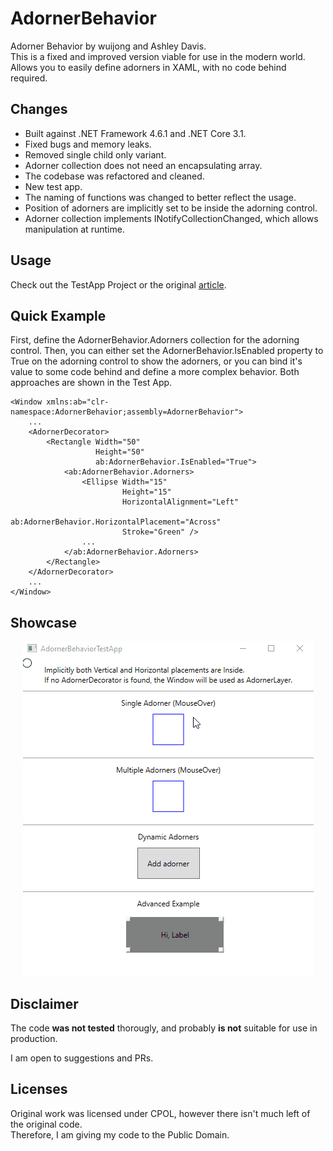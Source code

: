 # AdornerBehavior
Adorner Behavior by wuijong and Ashley Davis.  
This is a fixed and improved version viable for use in the modern world.  
Allows you to easily define adorners in XAML, with no code behind required.

## Changes
* Built against .NET Framework 4.6.1 and .NET Core 3.1.
* Fixed bugs and memory leaks.
* Removed single child only variant.
* Adorner collection does not need an encapsulating array.
* The codebase was refactored and cleaned.
* New test app.
* The naming of functions was changed to better reflect the usage.
* Position of adorners are implicitly set to be inside the adorning control.
* Adorner collection implements INotifyCollectionChanged, which allows manipulation at runtime.

## Usage
Check out the TestApp Project or the original [article](https://www.codeproject.com/Articles/123638/A-Resusable-Attached-Behavior-for-Defining-Adorner).

## Quick Example
First, define the AdornerBehavior.Adorners collection for the adorning control.
Then, you can either set the AdornerBehavior.IsEnabled property to True on the adorning control to show the adorners,
or you can bind it's value to some code behind and define a more complex behavior. Both approaches are shown in the Test App.
```xaml
<Window xmlns:ab="clr-namespace:AdornerBehavior;assembly=AdornerBehavior">
    ...
    <AdornerDecorator>
        <Rectangle Width="50"
                   Height="50"
                   ab:AdornerBehavior.IsEnabled="True">
            <ab:AdornerBehavior.Adorners>
                <Ellipse Width="15"
                         Height="15"
                         HorizontalAlignment="Left"
                         ab:AdornerBehavior.HorizontalPlacement="Across"
                         Stroke="Green" />
                ...
            </ab:AdornerBehavior.Adorners>
        </Rectangle>
    </AdornerDecorator>
    ...
</Window>
```

## Showcase
<p align="center">
  <img src="TestAppShowcase.gif">
</p>

## Disclaimer
The code **was not tested** thorougly, and probably **is not** suitable for use in production.

I am open to suggestions and PRs.

## Licenses
Original work was licensed under CPOL, however there isn't much left of the original code.  
Therefore, I am giving my code to the Public Domain.

